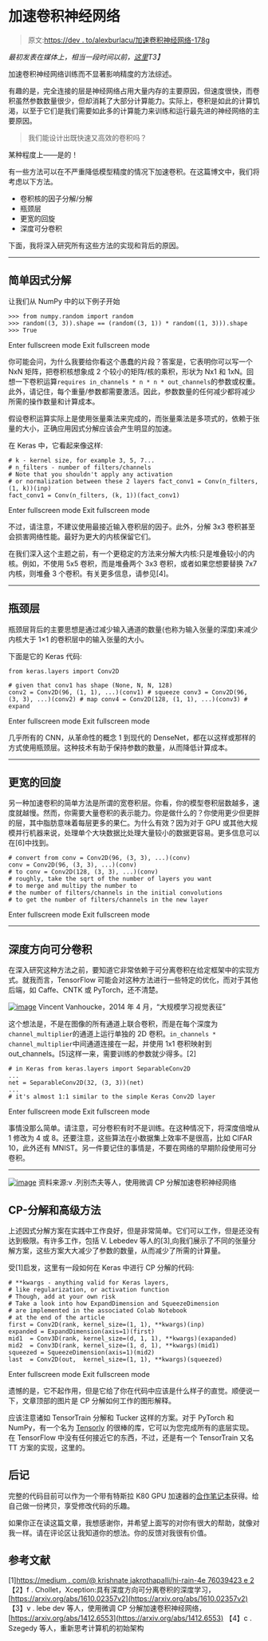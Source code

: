 # 加速卷积神经网络

> 原文:[https://dev . to/alexburlacu/加速卷积神经网络-178g](https://dev.to/alexburlacu/speeding-up-convolutional-neural-networks-178g)

*最初发表在媒体上，相当一段时间以前，[这里](https://towardsdatascience.com/speeding-up-convolutional-neural-networks-240beac5e30f)T3】*

加速卷积神经网络训练而不显著影响精度的方法综述。

有趣的是，完全连接的层是神经网络占用大量内存的主要原因，但速度很快，而卷积虽然参数数量很少，但却消耗了大部分计算能力。实际上，卷积是如此的计算饥渴，以至于它们是我们需要如此多的计算能力来训练和运行最先进的神经网络的主要原因。

> 我们能设计出既快速又高效的卷积吗？

某种程度上——是的！

有一些方法可以在不严重降低模型精度的情况下加速卷积。在这篇博文中，我们将考虑以下方法。

*   卷积核的因子分解/分解
*   瓶颈层
*   更宽的回旋
*   深度可分卷积

下面，我将深入研究所有这些方法的实现和背后的原因。

* * *

## 简单因式分解

让我们从 NumPy
中的以下例子开始

```
>>> from numpy.random import random
>>> random((3, 3)).shape == (random((3, 1)) * random((1, 3))).shape
>>> True 
```

Enter fullscreen mode Exit fullscreen mode

你可能会问，为什么我要给你看这个愚蠢的片段？答案是，它表明你可以写一个 NxN 矩阵，把卷积核想象成 2 个较小的矩阵/核的乘积，形状为 Nx1 和 1xN。回想一下卷积运算`requires in_channels * n * n * out_channels`的参数或权重。此外，请记住，每个重量/参数都需要激活。因此，参数数量的任何减少都将减少所需的操作数量和计算成本。

假设卷积运算实际上是使用张量乘法来完成的，而张量乘法是多项式的，依赖于张量的大小，正确应用因式分解应该会产生明显的加速。

在 Keras 中，它看起来像这样:

```
# k - kernel size, for example 3, 5, 7...
# n_filters - number of filters/channels
# Note that you shouldn't apply any activation
# or normalization between these 2 layers fact_conv1 = Conv(n_filters, (1, k))(inp)
fact_conv1 = Conv(n_filters, (k, 1))(fact_conv1) 
```

Enter fullscreen mode Exit fullscreen mode

不过，请注意，不建议使用最接近输入卷积层的因子。此外，分解 3x3 卷积甚至会损害网络性能。最好为更大的内核保留它们。

在我们深入这个主题之前，有一个更稳定的方法来分解大内核:只是堆叠较小的内核。例如，不使用 5x5 卷积，而是堆叠两个 3x3 卷积，或者如果您想要替换 7x7 内核，则堆叠 3 个卷积。有关更多信息，请参见[4]。

* * *

## 瓶颈层

瓶颈层背后的主要思想是通过减少输入通道的数量(也称为输入张量的深度)来减少内核大于 1×1 的卷积层中的输入张量的大小。

下面是它的 Keras 代码:

```
from keras.layers import Conv2D

# given that conv1 has shape (None, N, N, 128) 
conv2 = Conv2D(96, (1, 1), ...)(conv1) # squeeze conv3 = Conv2D(96, (3, 3), ...)(conv2) # map conv4 = Conv2D(128, (1, 1), ...)(conv3) # expand 
```

Enter fullscreen mode Exit fullscreen mode

几乎所有的 CNN，从革命性的概念 1 到现代的 DenseNet，都在以这样或那样的方式使用瓶颈层。这种技术有助于保持参数的数量，从而降低计算成本。

* * *

## 更宽的回旋

另一种加速卷积的简单方法是所谓的宽卷积层。你看，你的模型卷积层数越多，速度就越慢。然而，你需要大量卷积的表示能力。你是做什么的？你使用更少但更胖的层，其中脂肪意味着每层更多的果仁。为什么有效？因为对于 GPU 或其他大规模并行机器来说，处理单个大块数据比处理大量较小的数据更容易。更多信息可以在[6]中找到。

```
# convert from conv = Conv2D(96, (3, 3), ...)(conv)
conv = Conv2D(96, (3, 3), ...)(conv)
# to conv = Conv2D(128, (3, 3), ...)(conv)
# roughly, take the sqrt of the number of layers you want
# to merge and multipy the number to
# the number of filters/channels in the initial convolutions
# to get the number of filters/channels in the new layer 
```

Enter fullscreen mode Exit fullscreen mode

* * *

## 深度方向可分卷积

在深入研究这种方法之前，要知道它非常依赖于可分离卷积在给定框架中的实现方式。就我而言，TensorFlow 可能会对这种方法进行一些特定的优化，而对于其他后端，如 Caffe、CNTK 或 PyTorch，还不清楚。

[![image](../Images/c5796ebc5f2d76bd0a842d44bbd95d26.png)](https://res.cloudinary.com/practicaldev/image/fetch/s--EKN1Dy9s--/c_limit%2Cf_auto%2Cfl_progressive%2Cq_auto%2Cw_880/https://cdn-images-1.medium.com/max/716/1%2AodJXfzodb02HDnKy27yfpQ.png)
Vincent Vanhoucke，2014 年 4 月，“大规模学习视觉表征”

这个想法是，不是在图像的所有通道上联合卷积，而是在每个深度为`channel_multiplier`的通道上运行单独的 2D 卷积。`in_channels * channel_multiplier`中间通道连接在一起，并使用 1x1 卷积映射到 out_channels。[5]这样一来，需要训练的参数就少得多。[2]

```
# in Keras from keras.layers import SeparableConv2D
...
net = SeparableConv2D(32, (3, 3))(net)
...
# it's almost 1:1 similar to the simple Keras Conv2D layer 
```

Enter fullscreen mode Exit fullscreen mode

事情没那么简单。请注意，可分卷积有时不是训练。在这种情况下，将深度倍增从 1 修改为 4 或 8。还要注意，这些算法在小数据集上效率不是很高，比如 CIFAR 10，此外还有 MNIST。另一件要记住的事情是，不要在网络的早期阶段使用可分卷积。

* * *

[![image](../Images/fb86cfa66c3988fb978db6192cb1df7c.png)](https://res.cloudinary.com/practicaldev/image/fetch/s--0Ed8TY1q--/c_limit%2Cf_auto%2Cfl_progressive%2Cq_auto%2Cw_880/https://cdn-images-1.medium.com/max/716/1%2AFjzcTRoe-R680V0hOwYo5A.png) 
资料来源:v .列别杰夫等人，使用微调 CP 分解加速卷积神经网络

## CP-分解和高级方法

上述因式分解方案在实践中工作良好，但是非常简单。它们可以工作，但是还没有达到极限。有许多工作，包括 V. Lebedev 等人的[3],向我们展示了不同的张量分解方案，这些方案大大减少了参数的数量，从而减少了所需的计算量。

受[1]启发，这里有一段如何在 Keras 中进行 CP 分解的代码:

```
# **kwargs - anything valid for Keras layers,
# like regularization, or activation function
# Though, add at your own risk 
# Take a look into how ExpandDimension and SqueezeDimension
# are implemented in the associated Colab Notebook
# at the end of the article 
first = Conv2D(rank, kernel_size=(1, 1), **kwargs)(inp)
expanded = ExpandDimension(axis=1)(first)
mid1  = Conv3D(rank, kernel_size=(d, 1, 1), **kwargs)(exapanded)
mid2  = Conv3D(rank, kernel_size=(1, d, 1), **kwargs)(mid1)
squeezed = SqueezeDimension(axis=1)(mid2)
last  = Conv2D(out,  kernel_size=(1, 1), **kwargs)(squeezed) 
```

Enter fullscreen mode Exit fullscreen mode

遗憾的是，它不起作用，但是它给了你在代码中应该是什么样子的直觉。顺便说一下，文章顶部的图片是 CP 分解如何工作的图形解释。

应该注意诸如 TensorTrain 分解和 Tucker 这样的方案。对于 PyTorch 和 NumPy，有一个名为 [Tensorly](http://tensorly.org/stable/index.html) 的很棒的库，它可以为您完成所有的底层实现。在 TensorFlow 中没有任何接近它的东西，不过，还是有一个 TensorTrain 又名 TT 方案的实现，这里的。

## 后记

完整的代码目前可以作为一个带有特斯拉 K80 GPU 加速器的[合作笔记本](https://colab.research.google.com/drive/1i0Fwh-d8kF05o4QRfJG5dZt_P7G85MCS)获得。给自己做一份拷贝，享受修改代码的乐趣。

如果你正在读这篇文章，我想感谢你，并希望上面写的对你有很大的帮助，就像对我一样。请在评论区让我知道你的想法。你的反馈对我很有价值。

## 参考文献

[1][https://medium . com/@ krishnate jakrothapalli/hi-rain-4e 76039423 e 2](https://medium.com/@krishnatejakrothapalli/hi-rain-4e76039423e2)
【2】f . Chollet，Xception:具有深度方向可分离卷积的深度学习，[https://arxiv.org/abs/1610.02357v2](https://arxiv.org/abs/1610.02357v2)
【3】v . lebe dev 等人，使用微调 CP 分解加速卷积神经网络，[https://arxiv.org/abs/1412.6553](https://arxiv.org/abs/1412.6553)
【4】c . Szegedy 等人，重新思考计算机的初始架构
